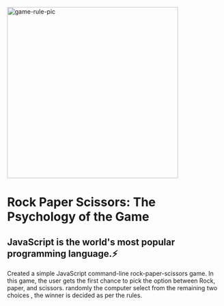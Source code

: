 <img src="Rock-Paper-Scissors-Game/images/game-rule.png" height="400px" alt="game-rule-pic">

# Rock Paper Scissors: The Psychology of the Game

## JavaScript is the world's most popular programming language.⚡

<p> Created a simple JavaScript command-line rock-paper-scissors game. In this game, the user gets the first chance to pick the option between Rock, paper, and scissors. randomly the computer select from the remaining two choices , the winner is decided as per the rules.</p>
